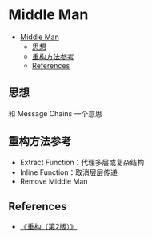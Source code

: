 # Middle Man


<!-- TOC -->

- [Middle Man](#middle-man)
    - [思想](#思想)
    - [重构方法参考](#重构方法参考)
    - [References](#references)

<!-- /TOC -->


## 思想
和 Message Chains 一个意思


## 重构方法参考
* Extract Function：代理多层或复杂结构
* Inline Function：取消层层传递
* Remove Middle Man


## References
* [《重构（第2版）》](https://book.douban.com/subject/33400354/)
